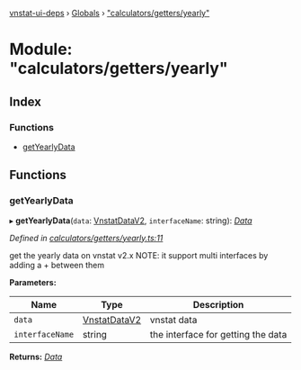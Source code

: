 [vnstat-ui-deps](../README.md) › [Globals](../globals.md) › ["calculators/getters/yearly"](_calculators_getters_yearly_.md)

# Module: "calculators/getters/yearly"

## Index

### Functions

* [getYearlyData](_calculators_getters_yearly_.md#getyearlydata)

## Functions

###  getYearlyData

▸ **getYearlyData**(`data`: [VnstatDataV2](_types_.md#vnstatdatav2), `interfaceName`: string): *[Data](_types_.md#data)*

*Defined in [calculators/getters/yearly.ts:11](https://github.com/AliBasicCoder/vnstat-ui-deps/blob/b4245ac/src/calculators/getters/yearly.ts#L11)*

get the yearly data on vnstat v2.x
NOTE: it support multi interfaces by adding a + between them

**Parameters:**

Name | Type | Description |
------ | ------ | ------ |
`data` | [VnstatDataV2](_types_.md#vnstatdatav2) | vnstat data |
`interfaceName` | string | the interface for getting the data  |

**Returns:** *[Data](_types_.md#data)*
